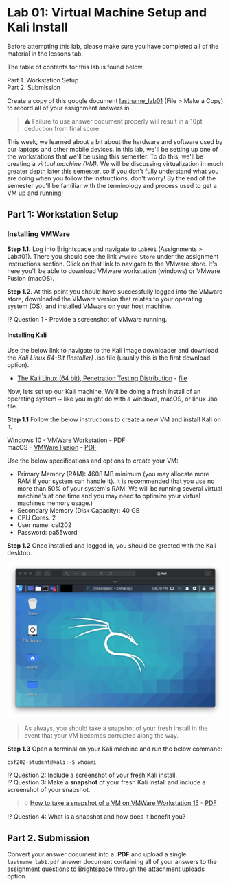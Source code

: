 # Lab 01: Virtual Machine Setup and Kali Install

Before attempting this lab, please make sure you have completed all of the material in the lessons tab.

The table of contents for this lab is found below.

Part 1. Workstation Setup <br>
Part 2. Submission <br>

Create a copy of this google document [lastname_lab01](https://docs.google.com/document/d/1tFKmz9hf0MvN5OesWVDudbO5EwgtEz30zUYiuPoru2s/edit?usp=sharing) (File > Make a Copy) to record all of your assignment answers in.

> :warning: Failure to use answer document properly will result in a 10pt deduction from final score.

This week, we learned about a bit about the hardware and software used by our laptops and other mobile devices. In this lab, we'll be setting up one of the workstations that we'll be using this semester. To do this, we'll be creating a *virtual machine (VM)*. We will be discussing virtualization in much greater depth later this semester, so if you don't fully understand what you are doing when you follow the instructions, don't worry! By the end of the semester you'll be familiar with the terminology and process used to get a VM up and running!

## Part 1: Workstation Setup 

### Installing VMWare

**Step 1.1.** Log into Brightspace and navigate to `Lab#01` (Assignments > Lab#01). There you should see the link `VMware Store` under the assignment instructions section. Click on that link to navigate to the VMware store. It's here you'll be able to download VMware workstation (windows) or VMware Fusion (macOS).

**Step 1.2.** At this point you should have successfully logged into the VMware store, downloaded the VMware version that relates to your operating system (OS), and installed VMware on your host machine.

 :interrobang: Question 1 - Provide a screenshot of VMware running.

#### Installing Kali

Use the below link to navigate to the Kali image downloader and download the *Kali Linux 64-Bit (Installer)* .iso file (usually this is the first download option).

* [The Kali Linux (64 bit), Penetration Testing Distribution](https://www.kali.org/downloads/) - [file](https://drive.google.com/file/d/1QVz9VUvuDyLbiYnGz_dh2g7MfcIpWKXI/view?usp=sharing)

Now, lets set up our Kali machine. We'll be doing a fresh install of an operating system ~ like you might do with a windows, macOS, or linux .iso file.

**Step 1.1** Follow the below instructions to create a new VM and install Kali on it.

Windows 10 - [VMWare Workstation](https://www.nakivo.com/blog/install-kali-linux-vmware/) - [PDF](files/file1.pdf) <br>
macOS - [VMWare Fusion](https://geekflare.com/kali-linux-installation-guide-vmware/) - [PDF](files/file2.pdf)

Use the below specifications and options to create your VM:

* Primary Memory (RAM): 4608 MB minimum (you may allocate more RAM if your system can handle it). It is recommended that you use no more than 50% of your system's RAM. We will be running several virtual machine's at one time and you may need to optimize your virtual machines memory usage.)
* Secondary Memory (Disk Capacity): 40 GB
* CPU Cores: 2
* User name: csf202
* Password: pa55word


**Step 1.2** Once installed and logged in, you should be greeted with the Kali desktop. <br>

<img src="images/fig1.png" width=800px>

> As always, you should take a snapshot of your fresh install in the event that your VM becomes corrupted along the way.

**Step 1.3** Open a terminal on your Kali machine and run the below command:

```text
csf202-student@kali:~$ whoami
```

 :interrobang: Question 2: Include a screenshot of your fresh Kali install.<br>
 :interrobang: Question 3: Make a **snapshot** of your fresh Kali install and include a screenshot of your snapshot.<br>

 > :bulb: [How to take a snapshot of a VM on VMWare Workstation 15](https://www.vmware.com/support/ws55/doc/ws_preserve_sshot_taking.html) - [PDF](files/file3.pdf)

 :interrobang: Question 4: What is a snapshot and how does it benefit you? <br>

## Part 2. Submission

Convert your answer document into a **.PDF** and upload a single `lastname_lab1.pdf` answer document containing all of your answers to the assignment questions to Brightspace through the attachment uploads option.
